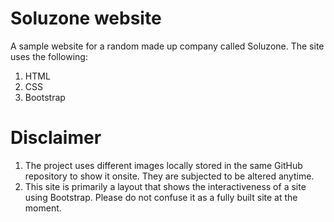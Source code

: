 # Soluzone website
A sample website for a random made up company called Soluzone. The site uses the following:
1. HTML
2. CSS
3. Bootstrap

# Disclaimer
1. The project uses different images locally stored in the same GitHub repository to show it onsite. They are subjected to be altered anytime.
2. This site is primarily a layout that shows the interactiveness of a site using Bootstrap. Please do not confuse it as a fully built site at the moment.

